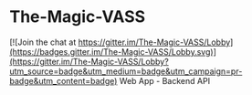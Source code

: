 # The-Magic-VASS

[![Join the chat at https://gitter.im/The-Magic-VASS/Lobby](https://badges.gitter.im/The-Magic-VASS/Lobby.svg)](https://gitter.im/The-Magic-VASS/Lobby?utm_source=badge&utm_medium=badge&utm_campaign=pr-badge&utm_content=badge)
Web App - Backend API
